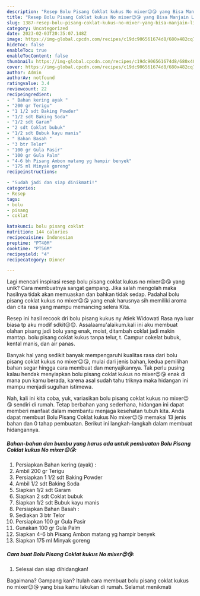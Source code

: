 ```yaml
---
description: "Resep Bolu Pisang Coklat kukus No mixer😉😘 yang Bisa Manjain Lidah"
title: "Resep Bolu Pisang Coklat kukus No mixer😉😘 yang Bisa Manjain Lidah"
slug: 1387-resep-bolu-pisang-coklat-kukus-no-mixer-yang-bisa-manjain-lidah
category: Uncategorized
date: 2023-02-03T20:35:07.148Z
image: https://img-global.cpcdn.com/recipes/c19dc906561674d8/680x482cq70/bolu-pisang-coklat-kukus-no-mixer-foto-resep-utama.jpg
hideToc: false
enableToc: true
enableTocContent: false
thumbnail: https://img-global.cpcdn.com/recipes/c19dc906561674d8/680x482cq70/bolu-pisang-coklat-kukus-no-mixer-foto-resep-utama.jpg
cover: https://img-global.cpcdn.com/recipes/c19dc906561674d8/680x482cq70/bolu-pisang-coklat-kukus-no-mixer-foto-resep-utama.jpg
author: Admin
authorAv: notfound
ratingvalue: 3.4
reviewcount: 22
recipeingredient:
- " Bahan kering ayak "
- "200 gr Terigu"
- "1 1/2 sdt Baking Powder"
- "1/2 sdt Baking Soda"
- "1/2 sdt Garam"
- "2 sdt Coklat bubuk"
- "1/2 sdt Bubuk kayu manis"
- " Bahan Basah "
- "3 btr Telor"
- "100 gr Gula Pasir"
- "100 gr Gula Palm"
- "4-6 bh Pisang Ambon matang yg hampir benyek"
- "175 ml Minyak goreng"
recipeinstructions:

- "Sudah jadi dan siap dinikmati!"
categories:
- Resep
tags:
- bolu
- pisang
- coklat

katakunci: bolu pisang coklat 
nutrition: 144 calories
recipecuisine: Indonesian
preptime: "PT40M"
cooktime: "PT56M"
recipeyield: "4"
recipecategory: Dinner

---
```





Lagi mencari inspirasi resep bolu pisang coklat kukus no mixer😉😘 yang unik? Cara membuatnya sangat gampang. Jika salah mengolah maka hasilnya tidak akan memuaskan dan bahkan tidak sedap. Padahal bolu pisang coklat kukus no mixer😉😘 yang enak harusnya sih memiliki aroma dan cita rasa yang mampu memancing selera Kita.





Resep ini hasil recook dri bolu pisang kukus ny Atiek Widowati Rasa nya luar biasa tp aku modif sdkit😉😊. Assalaamu&#39;alaikum.kali ini aku membuat olahan pisang jadi bolu yang enak, moist, ditambah coklat jadi makin mantap. bolu pisang coklat kukus tanpa telur, t. Campur cokelat bubuk, kental manis, dan air panas.

Banyak hal yang sedikit banyak mempengaruhi kualitas rasa dari bolu pisang coklat kukus no mixer😉😘, mulai dari jenis bahan, kedua pemilihan bahan segar hingga cara membuat dan menyajikannya. Tak perlu pusing kalau hendak menyiapkan bolu pisang coklat kukus no mixer😉😘 enak di mana pun kamu berada, karena asal sudah tahu triknya maka hidangan ini mampu menjadi suguhan istimewa.






Nah, kali ini kita coba, yuk, variasikan bolu pisang coklat kukus no mixer😉😘 sendiri di rumah. Tetap berbahan yang sederhana, hidangan ini dapat memberi manfaat dalam membantu menjaga kesehatan tubuh kita. Anda dapat membuat Bolu Pisang Coklat kukus No mixer😉😘 memakai 13 jenis bahan dan 0 tahap pembuatan. Berikut ini langkah-langkah dalam membuat hidangannya.

<!--inarticleads1-->

##### Bahan-bahan dan bumbu yang harus ada untuk pembuatan Bolu Pisang Coklat kukus No mixer😉😘:

1. Persiapkan  Bahan kering (ayak) :
1. Ambil 200 gr Terigu
1. Persiapkan 1 1/2 sdt Baking Powder
1. Ambil 1/2 sdt Baking Soda
1. Siapkan 1/2 sdt Garam
1. Siapkan 2 sdt Coklat bubuk
1. Siapkan 1/2 sdt Bubuk kayu manis
1. Persiapkan  Bahan Basah :
1. Sediakan 3 btr Telor
1. Persiapkan 100 gr Gula Pasir
1. Gunakan 100 gr Gula Palm
1. Siapkan 4-6 bh Pisang Ambon matang yg hampir benyek
1. Siapkan 175 ml Minyak goreng




<!--inarticleads2-->

##### Cara buat Bolu Pisang Coklat kukus No mixer😉😘:


1. Selesai dan siap dihidangkan!



Bagaimana? Gampang kan? Itulah cara membuat bolu pisang coklat kukus no mixer😉😘 yang bisa kamu lakukan di rumah. Selamat menikmati

